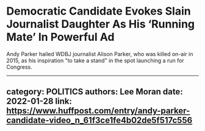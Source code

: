 # Democratic Candidate Evokes Slain Journalist Daughter As His ‘Running Mate’ In Powerful Ad

Andy Parker hailed WDBJ journalist Alison Parker, who was killed on-air in 2015, as his inspiration "to take a stand" in the spot launching a run for Congress.

---
category: POLITICS
authors: Lee Moran
date: 2022-01-28
link: https://www.huffpost.com/entry/andy-parker-candidate-video_n_61f3ce1fe4b02de5f517c556
---
